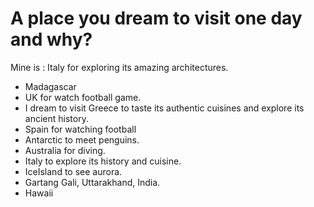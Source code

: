 # A place you dream to visit one day and why?

 Mine is : Italy for exploring its amazing architectures.

- Madagascar
- UK for watch football game.
- I dream to visit Greece to taste its authentic cuisines and explore its ancient history.
- Spain for watching football
- Antarctic to meet penguins.
- Australia for diving.
- Italy to explore its history and cuisine.
- IceIsland to see aurora.
- Gartang Gali, Uttarakhand, India.
- Hawaii
